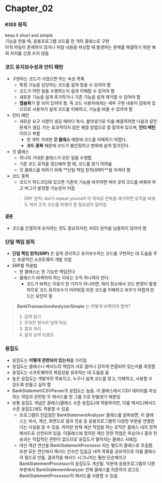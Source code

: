 Chapter_02
=============
### KISS 원칙
keep it short and simple <br/>
기능을 만들 때, 응용프로그램 코드를 한 개의 클래스로 구현 <br/>
아직 파일이 존재하지 않거나 파일 내용을 파싱할 때 발생하는 문제를 해결하기 위한 예외 처리를 신경 쓰지 않음 <br/>

### 코드 유지보수성과 안티 패턴
* 구현하는 코드가 가졌으면 하는 속성 목록
  - 특정 기능을 담당하는 코드를 쉽게 찾을 수 있어야 함
  - 코드가 어떤 일을 수행하는지 쉽게 이해할 수 있어야 함
  - 새로운 기능을 쉽게 추가하거나 기존 기능을 쉽게 제거할 수 있어야 함
  - **캡슐화**가 잘 되어 있어야 함. 즉 코드 사용자에게는 세부 구현 내용이 감춰져 있으므로 
  사용자가 쉽게 코드를 이해하고, 기능을 바꿀 수 있어야 함
* 안티 패턴
  - 새로운 요구 사항이 생길 때마다 복사, 붙여넣기로 이를 해결하려면 다음과 같은 문제가 생김.
  이는 효과적이지 않은 해결 방법으로 잘 알려져 있으며, **안티 패턴**이라고 부름
    + 한 개의 거대한 **갓 클래스** 때문에 코드를 이해하기 어렵다.
    + **코드 중복** 때문에 코드가 불안정하고 변화에 쉽게 망가진다.
* 갓 클래스
  - 하나의 거대한 클래스가 모든 일을 수행함
  - 기존 코드 로직을 갱신해야 할 때, 코드를 찾기 어려움
  - 갓 클래스를 피하기 위해 **단일 책임 원칙(SRP)**을 지켜야 함
* 코드 중복
  - 코드가 하드코딩돼 있으면 기존의 기능을 바꾸려면 여러 곳의 코드를 바꿔야 하고 버그가 발생할 가능성이 커짐
  > DRY 원칙: don't repeat yourself 의 약자로 반복을 제거하면 로직을 바꿔도 여러 곳의 코드를 바꿔야 할 필요성이 없어짐

#### 결론 
* 코드를 간결하게 유지하는 것도 중요하지만, KISS 원칙을 남용하지 않아야 함

### 단일 책임 원칙
- **단일 책임 원칙(SRP)** 은 쉽게 관리하고 유지보수하는 코드를 구현하는 데 도움을 주는 포괄적인 소프트웨어
개발 지침
- SRP를 적용법
  * 한 클래스는 한 기능만 책임진다.
  * 클래스가 바뀌어야 하는 이유는 오직 하나여야 한다.
    + 코드가 바뀌는 이유가 한 가지가 아니라면, 여러 장소에서 코드 변경이 발생하므로 코드 유지보수가 어려워짐
    또한 코드를 이해하고 바꾸기 어렵게 만드는 요인이 됨
> **BankTransactionAnalyzerSimple** 는 어떻게 바뀌어야 할까?
> 1. 입력 읽기
> 2. 주어진 형식의 입력 파싱
> 3. 결과 처리
> 4. 결과 요약 리포트

### 응집도
- 응집도는 **어떻게 관련되어 있는지**를 가리킴
- 응집도는 클래스나 메서드의 책임이 서로 얼마나 강하게 연결되어 있는지를 측정함
- 응집도는 소프트웨어의 복잡성을 유추하는 데 도움을 줌
- 높은 응집도는 개발자의 목표이고, 누구나 쉽게 코드를 찾고, 이해하고, 사용할 수 있도록 만들고 싶어 함
- BankStatementCSVParser의 응집도는 높음. 이 클래스에서 CSV 데이터를 파싱하는 작업과 관련된 두 메서드를 한 그룹
으로 만들었기 때문임
- 보통 응집도 개념은 클래스(클래스 수준 응집도)에 적용하지만, 이를 메서드(메서드 수준 응집도)에도 적용할 수 있음
  - 프로그램의 진입점인 BankStatementAnalyzer 클래스를 살펴보면, 이 클래스는 파서, 계산, 화면으로 결과 전송 등
  응용프로그램의 다양한 부분을 연결한다는 사실을 알 수 있음. 하지만 현재 계산 작업을 하는 로직은 클래스 내의 정적
  메서드로 선언되어 있음. 이클래스에 정의된 계산 관련 작업은 파싱이나 결과 전송과는 직접적인 관련이 없으므로 응집도가
  떨어지는 클래스 사례임.
  - 대신 계산 연산을 BankStatementProcessor 라는 별도의 클래스로 추출함. 또한 모든 연산에서 메서드 인수인 입출금 내역
  목록을 공유하므로 이를 클래스의 필드로 만듦. 결과적을 메서드 시그니처는 훨씬 단순해지고 BankStatementProcessor의
  응집도도 개선됨. 덕분에 응용프로그램의 다른 부분에서 BankStatementAnalyzer 전체 클래스를 의존하지 않고도
  BankStatementProcessor의 메서드를 사용할 수 있음.